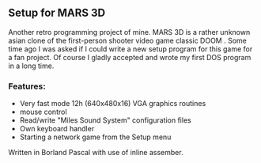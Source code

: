 ## Setup for MARS 3D

Another retro programming project of mine.
MARS 3D is a rather unknown asian clone of the first-person shooter video game classic DOOM . 
Some time ago I was asked if I could write a new setup program for this game for a fan project. Of course I gladly accepted and wrote my first DOS program in a long time.

### Features:
- Very fast mode 12h (640x480x16) VGA graphics routines
- mouse control
- Read/write "Miles Sound System" configuration files
- Own keyboard handler
- Starting a network game from the Setup menu

Written in Borland Pascal with use of inline assember.
